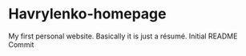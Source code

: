 # Havrylenko-homepage

My first personal website. Basically it is just a résumé.
Initial README Commit

